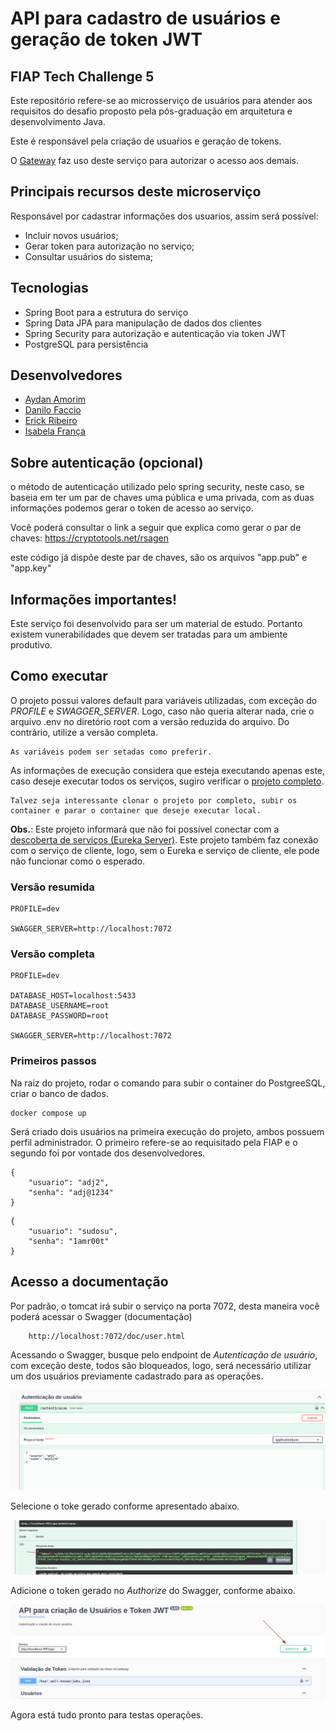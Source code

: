 # API para cadastro de usuários e geração de token JWT

## FIAP Tech Challenge 5

Este repositório refere-se ao microsserviço de usuários para atender aos requisitos do desafio proposto pela
pós-graduação em arquitetura e desenvolvimento Java.

Este é responsável pela criação de usuaŕios e geração de tokens.

O [Gateway](https://github.com/fysabelah/payment-processing-system/tree/main/gateway-with-authentication) faz uso deste
serviço para autorizar o acesso aos demais.

## Principais recursos deste microserviço

Responsável por cadastrar informações dos usuarios, assim será possível:

* Incluir novos usuários;
* Gerar token para autorização no serviço;
* Consultar usuários do sistema;

## Tecnologias

* Spring Boot para a estrutura do serviço
* Spring Data JPA para manipulação de dados dos clientes
* Spring Security para autorização e autenticação via token JWT
* PostgreSQL para persistência

## Desenvolvedores

- [Aydan Amorim](https://github.com/AydanAmorim)
- [Danilo Faccio](https://github.com/DFaccio)
- [Erick Ribeiro](https://github.com/erickmatheusribeiro)
- [Isabela França](https://github.com/fysabelah)

## Sobre autenticação (opcional)

o método de autenticação utilizado pelo spring security, neste caso, se baseia em ter um par de chaves uma pública e uma
privada, com as duas informações podemos gerar o token de acesso ao serviço.

Você poderá consultar o link a seguir que explica como gerar o par de chaves: https://cryptotools.net/rsagen

este código já dispõe deste par de chaves, são os arquivos "app.pub" e "app.key"

## Informações importantes!

Este serviço foi desenvolvido para ser um material de estudo. Portanto existem vunerabilidades que devem ser tratadas
para um ambiente produtivo.

## Como executar

O projeto possui valores default para variáveis utilizadas, com exceção do _PROFILE_ e _SWAGGER_SERVER_. Logo, caso não
queria alterar
nada, crie o arquivo .env no diretório root com a versão reduzida do arquivo. Do contrário, utilize a versão completa.

    As variáveis podem ser setadas como preferir.

As informações de execução considera que esteja executando apenas este, caso deseje executar todos os serviços, sugiro
verificar o [projeto completo](https://github.com/fysabelah/payment-processing-system).

    Talvez seja interessante clonar o projeto por completo, subir os container e parar o container que deseje executar local.

**Obs.**: Este projeto informará que não foi possível conectar com
a [descoberta de serviços (Eureka Server)](https://github.com/fysabelah/discovery-services/tree/main). Este projeto
também faz conexão com o serviço de cliente, logo, sem o Eureka e serviço de cliente, ele pode não funcionar como o
esperado.

### Versão resumida

```
PROFILE=dev

SWAGGER_SERVER=http://localhost:7072
```

### Versão completa

```
PROFILE=dev

DATABASE_HOST=localhost:5433
DATABASE_USERNAME=root
DATABASE_PASSWORD=root

SWAGGER_SERVER=http://localhost:7072
```

### Primeiros passos

Na raiz do projeto, rodar o comando para subir o container do PostgreeSQL, criar o banco de dados.

```
docker compose up
```

Será criado dois usuários na primeira execução do projeto, ambos possuem perfil administrador. O primeiro refere-se ao
requisitado pela FIAP e o segundo foi por vontade dos desenvolvedores.

```
{
    "usuario": "adj2",
    "senha": "adj@1234"
}
```

```
{
    "usuario": "sudosu",
    "senha": "1amr00t"
}
```

## Acesso a documentação

Por padrão, o tomcat irá subir o serviço na porta 7072, desta maneira você poderá acessar o Swagger (documentação)

```
    http://localhost:7072/doc/user.html
```

Acessando o Swagger, busque pelo endpoint de _Autenticação de usuário_, com exceção deste, todos são bloqueados, logo,
será necessário utilizar um dos usuários previamente cadastrado
para as operações.

<img src ="./assets/criar-token.png">

Selecione o toke gerado conforme apresentado abaixo.

<img src="./assets/token.png">

Adicione o token gerado no _Authorize_ do Swagger, conforme abaixo.

<img src ="./assets/autorizar.png">

Agora está tudo pronto para testas operações.
